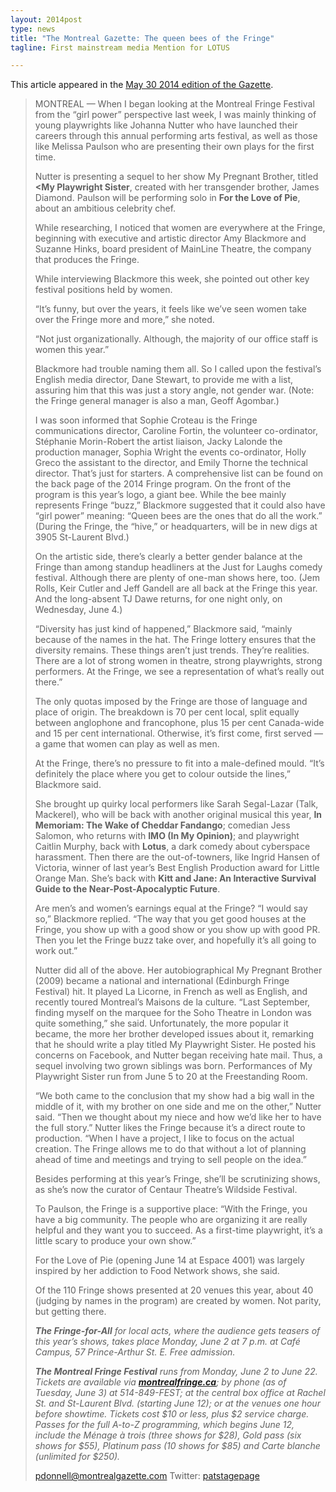 ```yaml
---
layout: 2014post
type: news
title: "The Montreal Gazette: The queen bees of the Fringe"
tagline: First mainstream media Mention for LOTUS

---
```


This article appeared in the [May 30 2014 edition of the Gazette](http://www.montrealgazette.com/entertainment/queen+bees+Fringe/9893155/story.html).

>  MONTREAL — When I began looking at the Montreal Fringe Festival from the “girl power” perspective last week, I was mainly thinking of young playwrights like Johanna Nutter who have launched their careers through this annual performing arts festival, as well as those like Melissa Paulson who are presenting their own plays for the first time.
>  
>  Nutter is presenting a sequel to her show My Pregnant Brother, titled <b><My Playwright Sister</b>, created with her transgender brother, James Diamond. Paulson will be performing solo in <b>For the Love of Pie</b>, about an ambitious celebrity chef.
>  
>  While researching, I noticed that women are everywhere at the Fringe, beginning with executive and artistic director Amy Blackmore and Suzanne Hinks, board president of MainLine Theatre, the company that produces the Fringe.
>  
>  While interviewing Blackmore this week, she pointed out other key festival positions held by women.
>  
>  “It’s funny, but over the years, it feels like we’ve seen women take over the Fringe more and more,” she noted.
>  
>  “Not just organizationally. Although, the majority of our office staff is women this year.”
>  
>  Blackmore had trouble naming them all. So I called upon the festival’s English media director, Dane Stewart, to provide me with a list, assuring him that this was just a story angle, not gender war. (Note: the Fringe general manager is also a man, Geoff Agombar.)
>  
>  I was soon informed that Sophie Croteau is the Fringe communications director, Caroline Fortin, the volunteer co-ordinator, Stéphanie Morin-Robert the artist liaison, Jacky Lalonde the production manager, Sophia Wright the events co-ordinator, Holly Greco the assistant to the director, and Emily Thorne the technical director. That’s just for starters. A comprehensive list can be found on the back page of the 2014 Fringe program. On the front of the program is this year’s logo, a giant bee. While the bee mainly represents Fringe “buzz,” Blackmore suggested that it could also have “girl power” meaning: “Queen bees are the ones that do all the work.” (During the Fringe, the “hive,” or headquarters, will be in new digs at 3905 St-Laurent Blvd.)
>  
>  On the artistic side, there’s clearly a better gender balance at the Fringe than among standup headliners at the Just for Laughs comedy festival. Although there are plenty of one-man shows here, too. (Jem Rolls, Keir Cutler and Jeff Gandell are all back at the Fringe this year. And the long-absent TJ Dawe returns, for one night only, on Wednesday, June 4.)
>  
>  “Diversity has just kind of happened,” Blackmore said, “mainly because of the names in the hat. The Fringe lottery ensures that the diversity remains. These things aren’t just trends. They’re realities. There are a lot of strong women in theatre, strong playwrights, strong performers. At the Fringe, we see a representation of what’s really out there.”
>  
>  The only quotas imposed by the Fringe are those of language and place of origin. The breakdown is 70 per cent local, split equally between anglophone and francophone, plus 15 per cent Canada-wide and 15 per cent international. Otherwise, it’s first come, first served — a game that women can play as well as men.
>  
>  At the Fringe, there’s no pressure to fit into a male-defined mould. “It’s definitely the place where you get to colour outside the lines,” Blackmore said.
>  
>  She brought up quirky local performers like Sarah Segal-Lazar (Talk, Mackerel), who will be back with another original musical this year, <b>In Memoriam: The Wake of Cheddar Fandango</b>; comedian Jess Salomon, who returns with <b>IMO (In My Opinion)</b>; and playwright Caitlin Murphy, back with <b>Lotus</b>, a dark comedy about cyberspace harassment.
>  Then there are the out-of-towners, like Ingrid Hansen of Victoria, winner of last year’s Best English Production award for Little Orange Man. She’s back with <b>Kitt and Jane: An Interactive Survival Guide to the Near-Post-Apocalyptic Future</b>.
>  
>  Are men’s and women’s earnings equal at the Fringe? “I would say so,” Blackmore replied. “The way that you get good houses at the Fringe, you show up with a good show or you show up with good PR. Then you let the Fringe buzz take over, and hopefully it’s all going to work out.”
>  
>  Nutter did all of the above. Her autobiographical My Pregnant Brother (2009) became a national and international (Edinburgh Fringe Festival) hit. It played La Licorne, in French as well as English, and recently toured Montreal’s Maisons de la culture. “Last September, finding myself on the marquee for the Soho Theatre in London was quite something,” she said.
>  Unfortunately, the more popular it became, the more her brother developed issues about it, remarking that he should write a play titled My Playwright Sister. He posted his concerns on Facebook, and Nutter began receiving hate mail. Thus, a sequel involving two grown siblings was born. Performances of My Playwright Sister run from June 5 to 20 at the Freestanding Room.
>  
>  “We both came to the conclusion that my show had a big wall in the middle of it, with my brother on one side and me on the other,” Nutter said. “Then we thought about my niece and how we’d like her to have the full story.”
>  Nutter likes the Fringe because it’s a direct route to production. “When I have a project, I like to focus on the actual creation. The Fringe allows me to do that without a lot of planning ahead of time and meetings and trying to sell people on the idea.”
>  
>  Besides performing at this year’s Fringe, she’ll be scrutinizing shows, as she’s now the curator of Centaur Theatre’s Wildside Festival.
>  
>  To Paulson, the Fringe is a supportive place: “With the Fringe, you have a big community. The people who are organizing it are really helpful and they want you to succeed. As a first-time playwright, it’s a little scary to produce your own show.”
>  
>  For the Love of Pie (opening June 14 at Espace 4001) was largely inspired by her addiction to Food Network shows, she said.
>  
>  Of the 110 Fringe shows presented at 20 venues this year, about 40 (judging by names in the program) are created by women. Not parity, but getting there.
>  
>  <b><i>The Fringe-for-All</i></b><i> for local acts, where the audience gets teasers of this year’s shows, takes place Monday, June 2 at 7 p.m. at Café Campus, 57 Prince-Arthur St. E. Free admission.</i>
>  
>  <b><i>The Montreal Fringe Festival</i></b><i> runs from Monday, June 2 to June 22. Tickets are available via <b><a href="http://montrealfringe.ca/" _fcksavedurl="http://montrealfringe.ca/">montrealfringe.ca</a></b>; by phone (as of Tuesday, June 3) at 514-849-FEST; at the central box office at Rachel St. and St-Laurent Blvd. (starting June 12); or at the venues one hour before showtime. Tickets cost $10 or less, plus $2 service charge. Passes for the full A-to-Z programming, which begins June 12, include the Ménage à trois (three shows for $28), Gold pass (six shows for $55), Platinum pass (10 shows for $85) and Carte blanche (unlimited for $250).</i>
>  
>  <a href="mailto:pdonnell@montrealgazette.com" _fcksavedurl="mailto:pdonnell@montrealgazette.com"></a><a href="mailto:pdonnell@montrealgazette.com" _fcksavedurl="mailto:pdonnell@montrealgazette.com"></a><a href="mailto:pdonnell@montrealgazette.com">pdonnell@montrealgazette.com</a>
>  Twitter: <a href="http://twitter.com/patstagepage" _fcksavedurl="http://twitter.com/patstagepage">patstagepage</a>
